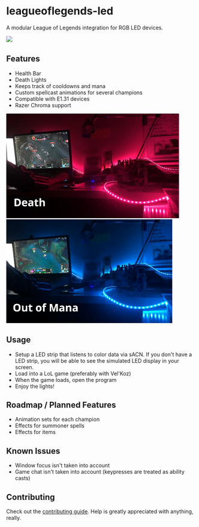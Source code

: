 # leagueoflegends-led
A modular League of Legends integration for RGB LED devices.

![](repo/video-gif.gif)


## Features
- Health Bar
- Death Lights
- Keeps track of cooldowns and mana
- Custom spellcast animations for several champions
- Compatible with E1.31 devices
- Razer Chroma support

![Death light](repo/img-death.png)
![Out of Mana light](repo/img-oom.png)

## Usage
- Setup a LED strip that listens to color data via sACN. If you don't have a LED strip, you will be able to see the simulated LED display in your screen.
- Load into a LoL game (preferably with Vel'Koz)
- When the game loads, open the program
- Enjoy the lights!

## Roadmap / Planned Features
- Animation sets for each champion
- Effects for summoner spells
- Effects for items

## Known Issues
- Window focus isn't taken into account
- Game chat isn't taken into account (keypresses are treated as ability casts)

## Contributing
Check out the [contributing guide](CONTRIBUTING.md). Help is greatly appreciated with anything, really.

